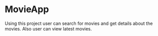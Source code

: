 # MovieApp
Using this project user can search for movies and get details about the movies. Also  user can view latest movies.
